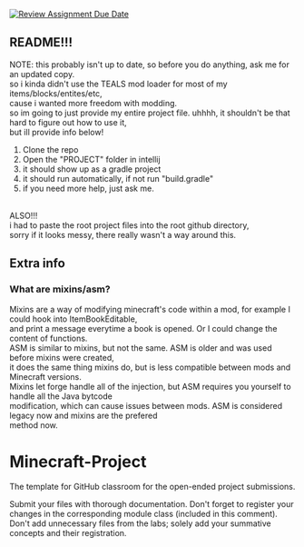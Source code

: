 [![Review Assignment Due Date](https://classroom.github.com/assets/deadline-readme-button-24ddc0f5d75046c5622901739e7c5dd533143b0c8e959d652212380cedb1ea36.svg)](https://classroom.github.com/a/liZ3sWt9)

## README!!!
NOTE: this probably isn't up to date, so before you do anything, ask me for an updated copy. <br>
so i kinda didn't use the TEALS mod loader for most of my items/blocks/entites/etc, <br>
cause i wanted more freedom with modding. <br>
so im going to just provide my entire project file. uhhhh, it shouldn't be that hard to figure out how to use it, <br>
but ill provide info below! <br>
1. Clone the repo <br>
2. Open the "PROJECT" folder in intellij <br>
3. it should show up as a gradle project <br>
4. it should run automatically, if not run "build.gradle" <br>
5. if you need more help, just ask me. <br>
<br>
ALSO!!! <br>
i had to paste the root project files into the root github directory, <br>
sorry if it looks messy, there really wasn't a way around this.

## Extra info
### What are mixins/asm?
Mixins are a way of modifying minecraft's code within a mod, for example I could hook into ItemBookEditable, <br>
and print a message everytime a book is opened. Or I could change the content of functions. <br>
ASM is similar to mixins, but not the same. ASM is older and was used before mixins were created, <br>
it does the same thing mixins do, but is less compatible between mods and Minecraft versions. <br>
Mixins let forge handle all of the injection, but ASM requires you yourself to handle all the Java bytcode <br>
modification, which can cause issues between mods. ASM is considered legacy now and mixins are the prefered <br>
method now. <br>

# Minecraft-Project
The template for GitHub classroom for the open-ended project submissions.

Submit your files with thorough documentation. Don't forget to register your changes in the corresponding module class (included in this comment). Don't add unnecessary files from the labs; solely add your summative concepts and their registration.
